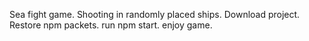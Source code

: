 Sea fight game. Shooting in randomly placed ships.
Download project.
Restore npm packets.
run npm start.
enjoy game.
